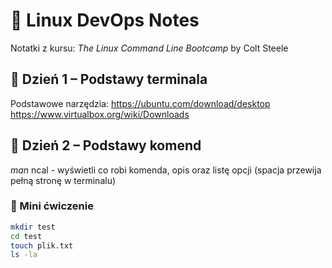 # 📓 Linux DevOps Notes

Notatki z kursu: *The Linux Command Line Bootcamp* by Colt Steele  

## 📁 Dzień 1 – Podstawy terminala

Podstawowe narzędzia:
https://ubuntu.com/download/desktop
https://www.virtualbox.org/wiki/Downloads

## 📁 Dzień 2 – Podstawy komend
*man* ncal - wyświetli co robi komenda, opis oraz listę opcji (spacja przewija pełną stronę w terminalu)

### 🧪 Mini ćwiczenie
```bash
mkdir test
cd test
touch plik.txt
ls -la
